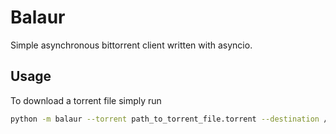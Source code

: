 # Balaur

Simple asynchronous bittorrent client written with asyncio.

## Usage

To download a torrent file simply run
```bash
python -m balaur --torrent path_to_torrent_file.torrent --destination /path/to/destination
 ```